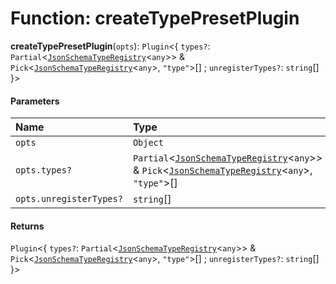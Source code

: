 # Function: createTypePresetPlugin

**createTypePresetPlugin**(`opts`): `Plugin`<{ `types?`: `Partial`<[`JsonSchemaTypeRegistry`](/auto-docs/form-materials/interfaces/JsonSchemaTypeRegistry.md)<`any`>> & `Pick`<[`JsonSchemaTypeRegistry`](/auto-docs/form-materials/interfaces/JsonSchemaTypeRegistry.md)<`any`>, `"type"`>\[] ; `unregisterTypes?`: `string`\[]  }>

#### Parameters

| Name | Type |
| :------ | :------ |
| `opts` | `Object` |
| `opts.types?` | `Partial`<[`JsonSchemaTypeRegistry`](/auto-docs/form-materials/interfaces/JsonSchemaTypeRegistry.md)<`any`>> & `Pick`<[`JsonSchemaTypeRegistry`](/auto-docs/form-materials/interfaces/JsonSchemaTypeRegistry.md)<`any`>, `"type"`>\[] |
| `opts.unregisterTypes?` | `string`\[] |

#### Returns

`Plugin`<{ `types?`: `Partial`<[`JsonSchemaTypeRegistry`](/auto-docs/form-materials/interfaces/JsonSchemaTypeRegistry.md)<`any`>> & `Pick`<[`JsonSchemaTypeRegistry`](/auto-docs/form-materials/interfaces/JsonSchemaTypeRegistry.md)<`any`>, `"type"`>\[] ; `unregisterTypes?`: `string`\[]  }>
